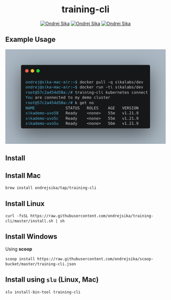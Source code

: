<p align="center">
  <h1 align="center">training-cli</h1>
  <p align="center">
    <a href="https://sika.io"><img alt="Ondrej Sika" src="https://img.shields.io/badge/OPENSOURCE BY-ONDREJ SIKA-131480?style=for-the-badge"></a>
    <a href="https://sika.io"><img alt="Ondrej Sika" src="https://img.shields.io/badge/-sika.io-gray?style=for-the-badge"></a>
    <a href="mailto:ondrej@sika.io"><img alt="Ondrej Sika" src="https://img.shields.io/badge/-ondrej@sika.io-gray?style=for-the-badge"></a>
  </p>
</p>

## Example Usage

![](./misc/images/training-cli_kubernetes_connect.png)

## Install

## Install Mac

```
brew install ondrejsika/tap/training-cli
```

## Install Linux

```
curl -fsSL https://raw.githubusercontent.com/ondrejsika/training-cli/master/install.sh | sh
```

## Install Windows

Using **scoop**

```
scoop install https://raw.githubusercontent.com/ondrejsika/scoop-bucket/master/training-cli.json
```

## Install using `slu` (Linux, Mac)

```
slu install-bin-tool training-cli
```
